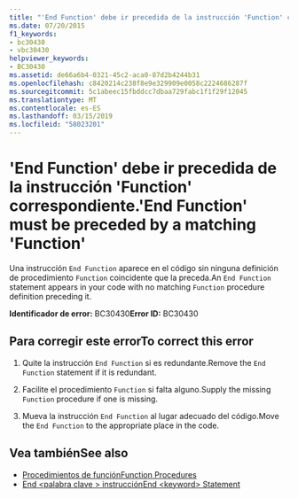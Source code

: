 ```yaml
---
title: "'End Function' debe ir precedida de la instrucción 'Function' correspondiente."
ms.date: 07/20/2015
f1_keywords:
- bc30430
- vbc30430
helpviewer_keywords:
- BC30430
ms.assetid: de66a6b4-0321-45c2-aca0-87d2b4244b31
ms.openlocfilehash: c8420214c238f8e9e329909e0058c2224686287f
ms.sourcegitcommit: 5c1abeec15fbddcc7dbaa729fabc1f1f29f12045
ms.translationtype: MT
ms.contentlocale: es-ES
ms.lasthandoff: 03/15/2019
ms.locfileid: "58023201"
---
```

# <a name="end-function-must-be-preceded-by-a-matching-function"></a><span data-ttu-id="6e082-102">'End Function' debe ir precedida de la instrucción 'Function' correspondiente.</span><span class="sxs-lookup"><span data-stu-id="6e082-102">'End Function' must be preceded by a matching 'Function'</span></span>
<span data-ttu-id="6e082-103">Una instrucción `End Function` aparece en el código sin ninguna definición de procedimiento `Function` coincidente que la preceda.</span><span class="sxs-lookup"><span data-stu-id="6e082-103">An `End Function` statement appears in your code with no matching `Function` procedure definition preceding it.</span></span>  
  
 <span data-ttu-id="6e082-104">**Identificador de error:** BC30430</span><span class="sxs-lookup"><span data-stu-id="6e082-104">**Error ID:** BC30430</span></span>  
  
## <a name="to-correct-this-error"></a><span data-ttu-id="6e082-105">Para corregir este error</span><span class="sxs-lookup"><span data-stu-id="6e082-105">To correct this error</span></span>  
  
1.  <span data-ttu-id="6e082-106">Quite la instrucción `End Function` si es redundante.</span><span class="sxs-lookup"><span data-stu-id="6e082-106">Remove the `End Function` statement if it is redundant.</span></span>  
  
2.  <span data-ttu-id="6e082-107">Facilite el procedimiento `Function` si falta alguno.</span><span class="sxs-lookup"><span data-stu-id="6e082-107">Supply the missing `Function` procedure if one is missing.</span></span>  
  
3.  <span data-ttu-id="6e082-108">Mueva la instrucción `End Function` al lugar adecuado del código.</span><span class="sxs-lookup"><span data-stu-id="6e082-108">Move the `End Function` to the appropriate place in the code.</span></span>  
  
## <a name="see-also"></a><span data-ttu-id="6e082-109">Vea también</span><span class="sxs-lookup"><span data-stu-id="6e082-109">See also</span></span>

- [<span data-ttu-id="6e082-110">Procedimientos de función</span><span class="sxs-lookup"><span data-stu-id="6e082-110">Function Procedures</span></span>](../../visual-basic/programming-guide/language-features/procedures/function-procedures.md)
- [<span data-ttu-id="6e082-111">End \<palabra clave > instrucción</span><span class="sxs-lookup"><span data-stu-id="6e082-111">End \<keyword> Statement</span></span>](../../visual-basic/language-reference/statements/end-keyword-statement.md)
